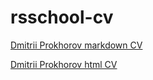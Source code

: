 # rsschool-cv

[Dmitrii Prokhorov markdown CV](https://prokhorovd.github.io/rsschool-cv/cv "link to CV markdown page")

[Dmitrii Prokhorov html CV](https://prokhorovd.github.io/rsschool-cv/ "link to CV html page")
